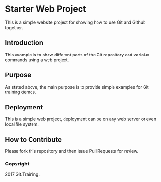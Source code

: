 # Starter Web Project

This is a simple website project for showing how to use Git and Github together.

## Introduction

This example is to show different parts of the Git repository and varioius commands using a web project.

## Purpose

As stated above, the main purpose is to provide simple examples for Git training demos.

## Deployment

This is a simple web project, deployment can be on any web server or even local file system.

## How to Contribute

Please fork this repository and then issue Pull Requests for review.

### Copyright

2017 Git.Training.